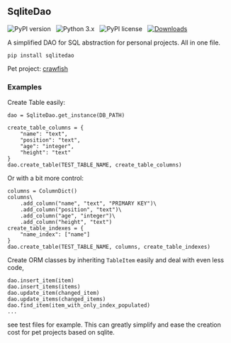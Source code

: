 ## SqliteDao

![PyPI version](http://img.shields.io/pypi/v/sqlitedao.svg) &nbsp; ![Python 3.x](http://img.shields.io/badge/Python-3.x-green.svg) &nbsp; ![PyPI license](https://img.shields.io/github/license/mashape/apistatus.svg) &nbsp; [![Downloads](https://pepy.tech/badge/sqlitedao)](https://pepy.tech/project/sqlitedao)

A simplified DAO for SQL abstraction for personal projects. All in one file.

    pip install sqlitedao
    
Pet project: [crawfish](https://github.com/Aperocky/crawfish)

### Examples

Create Table easily:

    dao = SqliteDao.get_instance(DB_PATH)

    create_table_columns = {
        "name": "text",
        "position": "text",
        "age": "integer",
        "height": "text"
    }
    dao.create_table(TEST_TABLE_NAME, create_table_columns)

Or with a bit more control:

    columns = ColumnDict()
    columns\
        .add_column("name", "text", "PRIMARY KEY")\
        .add_column("position", "text")\
        .add_column("age", "integer")\
        .add_column("height", "text")
    create_table_indexes = {
        "name_index": ["name"]
    }
    dao.create_table(TEST_TABLE_NAME, columns, create_table_indexes)

Create ORM classes by inheriting `TableItem` easily and deal with even less code,

    dao.insert_item(item)
    dao.insert_items(items)
    dao.update_item(changed_item)
    dao.update_items(changed_items)
    dao.find_item(item_with_only_index_populated)
    ...

see test files for example. This can greatly simplify and ease the creation cost for pet projects based on sqlite.
